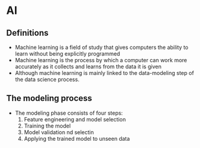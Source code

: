 # AI

## Definitions
- Machine learning is a field of study that gives computers the ability to learn without being explicitly programmed
- Machine learning is the process by which a computer can work more accurately as it collects and learns from the data it is given
- Although machine learning is mainly linked to the data-modeling step of the data science process.

## The modeling process
- The modeling phase consists of four steps:
	1. Feature engineering and model selection
	2. Training the model
	3. Model validation nd selectin
	4. Applying the trained model to unseen data
